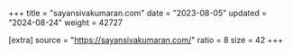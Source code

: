 +++
title = "sayansivakumaran.com"
date = "2023-08-05"
updated = "2024-08-24"
weight = 42727

[extra]
source = "https://sayansivakumaran.com/"
ratio = 8
size = 42
+++
